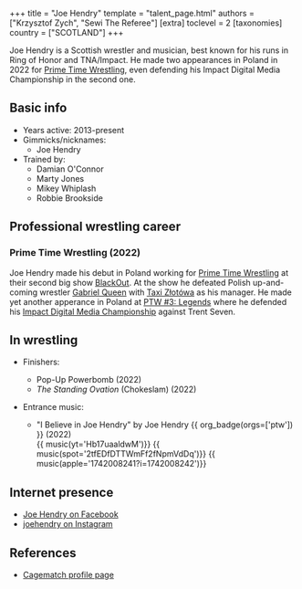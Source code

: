 +++
title = "Joe Hendry"
template = "talent_page.html"
authors = ["Krzysztof Zych", "Sewi The Referee"]
[extra]
toclevel = 2
[taxonomies]
country = ["SCOTLAND"]
+++

Joe Hendry is a Scottish wrestler and musician, best known for his runs in Ring of Honor and TNA/Impact. He made two appearances in Poland in 2022 for [Prime Time Wrestling](@/o/ptw.md), even defending his Impact Digital Media Championship in the second one.

## Basic info

* Years active: 2013-present
* Gimmicks/nicknames:
  - Joe Hendry
* Trained by:
  - Damian O'Connor
  - Marty Jones
  - Mikey Whiplash
  - Robbie Brookside

## Professional wrestling career

### Prime Time Wrestling (2022)

Joe Hendry made his debut in Poland working for [Prime Time Wrestling](@/o/ptw.md) at their second big show [BlackOut](@/e/ptw/2022-02-19-ptw-2-blackout.md). At the show he defeated Polish up-and-coming wrestler [Gabriel Queen](@/w/gabriel-queen.md) with [Taxi Złotówa](@/w/taxi-zlotowa.md) as his manager. He made yet another apperance in Poland at [PTW #3: Legends](@/e/ptw/2022-11-26-ptw-3-legends.md) where he defended his [Impact Digital Media Championship][impact-dgc] against Trent Seven. 

## In wrestling

* Finishers:
  - Pop-Up Powerbomb (2022)
  - _The Standing Ovation_ (Chokeslam) (2022)
 
* Entrance music:
  - "I Believe in Joe Hendry" by Joe Hendry
    {{ org_badge(orgs=['ptw']) }} (2022) <br>
    {{ music(yt='Hb17uaaldwM')}}
    {{ music(spot='2tfEDfDTTWmFf2fNpmVdDq')}}
    {{ music(apple='1742008241?i=1742008242')}}

## Internet presence

* [Joe Hendry on Facebook](https://www.facebook.com/JoeHendryOfficial)
* [joehendry on Instagram](https://www.instagram.com/joehendry)

## References

* [Cagematch profile page](https://www.cagematch.net/?id=2&nr=14930)

[impact-dgc]: https://en.wikipedia.org/wiki/TNA_Digital_Media_Championship
